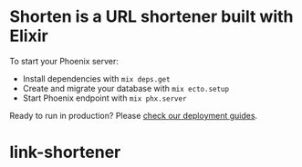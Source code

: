 # Shorten is a URL shortener built with Elixir

To start your Phoenix server:

- Install dependencies with `mix deps.get`
- Create and migrate your database with `mix ecto.setup`
- Start Phoenix endpoint with `mix phx.server`

Ready to run in production? Please [check our deployment guides](https://hexdocs.pm/phoenix/deployment.html).

# link-shortener

